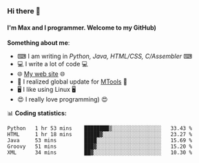 ### Hi there 👋
#### I'm Max and I programmer. Welcome to my GitHub)

**Something about me**:
- ⌨ I am writing in _Python, Java, HTML/CSS, C/Assembler_ ⌨
- 💻 I write a lot of code 💻
- 🌐 [My web site](https://merive.herokuapp.com/) 🌐
- 💾 I realized global update for [MTools](https://github.com/merive/MTools) 💾
- 🖥️ I like using Linux 🖥️
- 😍 I really love programming) 😍

📊 **Coding statistics:**
<!--START_SECTION:waka-->
```text
Python   1 hr 53 mins    ████████▒░░░░░░░░░░░░░░░░   33.43 % 
HTML     1 hr 18 mins    █████▓░░░░░░░░░░░░░░░░░░░   23.27 % 
Java     53 mins         ████░░░░░░░░░░░░░░░░░░░░░   15.69 % 
Groovy   51 mins         ███▓░░░░░░░░░░░░░░░░░░░░░   15.20 % 
XML      34 mins         ██▓░░░░░░░░░░░░░░░░░░░░░░   10.30 % 
```
<!--END_SECTION:waka-->
